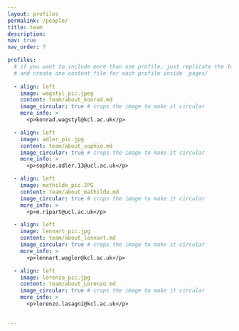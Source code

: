```yaml
---
layout: profiles
permalink: /people/
title: team
description: 
nav: true
nav_order: 7

profiles:
  # if you want to include more than one profile, just replicate the following block
  # and create one content file for each profile inside _pages/
  
  - align: left
    image: wagstyl_pic.jpeg
    content: team/about_konrad.md
    image_circular: true # crops the image to make it circular
    more_info: >
      <p>konrad.wagstyl@kcl.ac.uk</p>

  - align: left
    image: adler_pic.jpg
    content: team/about_sophie.md
    image_circular: true # crops the image to make it circular
    more_info: >
      <p>sophie.adler.13@ucl.ac.uk</p>

  - align: left
    image: mathilde_pic.JPG
    content: team/about_mathilde.md
    image_circular: true # crops the image to make it circular
    more_info: >
      <p>m.ripart@ucl.ac.uk</p>

  - align: left
    image: lennart_pic.jpg
    content: team/about_lennart.md
    image_circular: true # crops the image to make it circular
    more_info: >
      <p>lennart.wagler@kcl.ac.uk</p>

  - align: left
    image: lorenzo_pic.jpg
    content: team/about_Lorenzo.md
    image_circular: true # crops the image to make it circular
    more_info: >
      <p>lorenzo.lasagni@kcl.ac.uk</p>


---
```

